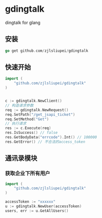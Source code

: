 # gdingtalk
dingtalk for glang

## 安装
```go
go get github.com/zjlsliupei/gdingtalk
```

## 快速开始
```go
import (    
    "github.com/zjlsliupei/gdingtalk"
)


c := gdingtalk.NewClient()
// 构造请求参数
req := gdingtalk.NewRequest()
req.SetPath("/get_jsapi_ticket")
req.SetMethod("Get")
// 执行请求
res := c.Execute(req)
res.IsSuccess() // false
res.GetBodyData("errcode").Int() // 100000
res.GetError() // 不合法的access_token
```

## 通讯录模块
### 获取企业下所有用户
```go
import (
    "github.com/zjlsliupei/gdingtalk"
)

accessToken := "xxxxxx"
u := gdingtalk.NewUser(accessToken)
users, err := u.GetAllUsers()
```